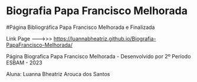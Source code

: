 # Biografia Papa Francisco Melhorada

#Página Bibliográfica Papa Francisco Melhorada e Finalizada

Link Page --->>> https://luannabheatriz.github.io/Biografia-PapaFrancisco-Melhorada/

Página Biografica Papa Francisco Melhorada - Desenvolvido por 2º Período ESBAM - 2023

Aluna: Luanna Bheatriz Arouca dos Santos

